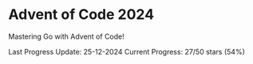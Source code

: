 # Advent of Code 2024

Mastering Go with Advent of Code!

Last Progress Update: 25-12-2024
Current Progress: 27/50 stars (54%)
